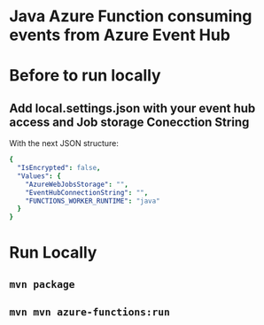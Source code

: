 # Java Azure Function consuming events from Azure Event Hub

# Before to run locally

## Add local.settings.json with your event hub access and Job storage Conecction String

With the next JSON structure:
```yaml
{
  "IsEncrypted": false,
  "Values": {
    "AzureWebJobsStorage": "",
    "EventHubConnectionString": "",
    "FUNCTIONS_WORKER_RUNTIME": "java"
  }
}
```

# Run Locally

## `mvn package`
## `mvn mvn azure-functions:run`



